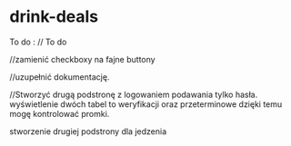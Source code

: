 # drink-deals


To do :
// To do

//zamienić checkboxy na fajne buttony

//uzupełnić dokumentację.

//Stworzyć drugą podstronę z logowaniem podawania tylko hasła. wyświetlenie dwóch tabel to weryfikacji oraz przeterminowe dzięki temu mogę kontrolować promki. 

stworzenie drugiej podstrony dla jedzenia